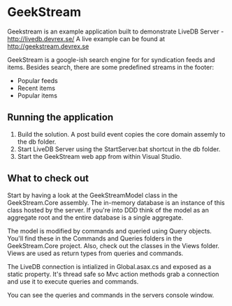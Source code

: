 GeekStream
==========
Geekstream is an example application built to demonstrate LiveDB Server - http://livedb.devrex.se/
A live example can be found at http://geekstream.devrex.se

GeekStream is a google-ish search engine for for syndication feeds and items. Besides search, there are some predefined streams in the footer:
* Popular feeds
* Recent items
* Popular items



Running the application
-----------------------------

1. Build the solution. A post build event copies the core domain assemly to the db folder. 
2. Start LiveDB Server using the StartServer.bat shortcut in the db folder.
3. Start the GeekStream web app from within Visual Studio.

What to check out
------------
Start by having a look at the GeekStreamModel class in the GeekStream.Core assembly. The in-memory database 
is an instance of this class hosted by the server. If you're into DDD think of the model as an aggregate root and the entire database is a single aggregate.

The model is modified by commands and queried using Query objects. You'll find these in the Commands and Queries folders in the GeekStream.Core project. 
Also, check out the classes in the Views folder. Views are used as return types from queries and commands. 

The LiveDB connection is intialized in Global.asax.cs and exposed as a static property. It's thread safe so 
Mvc action methods grab a connection and use it to execute queries and commands.

You can see the queries and commands in the servers console window.